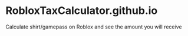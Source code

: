 # RobloxTaxCalculator.github.io
Calculate shirt/gamepass on Roblox and see the amount you will receive 
